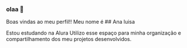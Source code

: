 ### olaa 👋

Boas vindas ao meu perfil!!
Meu nome é ## Ana luisa

Estou estudando na Alura
Utilizo esse espaço para minha organização e compartilhamento dos meu projetos desenvolvidos.
